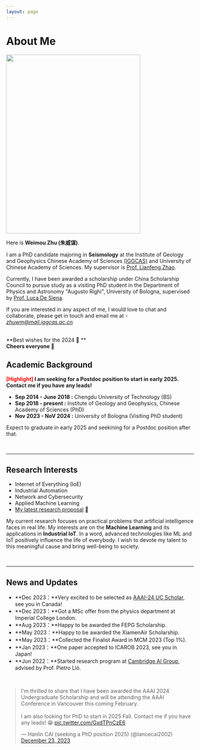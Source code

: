 ```yaml
---
layout: page
---
```


# About Me

<img src="https://weimouzhu.github.io/images/../../../images/WMZ.jpg" class="floatpic" width="360" height="480">

Here is **Weimou Zhu (朱威谋)**.

I am a PhD candidate majoring in **Seismology** at the Institute of Geology and Geophysics Chinese Academy of Sciences [(IGGCAS)](http://english.igg.cas.cn/) and University of Chinese Academy of Sciences. My supervisor is [Prof. Lianfeng Zhao](https://www.researchgate.net/profile/Lianfeng-Zhao). 

Currently, I have been awarded a scholarship under China Scholarship Council to pursue study as a visiting PhD student in the Department of Physics and Astronomy "Augusto Righi", University of Bologna, supervised by [Prof. Luca De Siena](https://www.unibo.it/sitoweb/luca.desiena2/en).

If you are interested in any aspect of me, I would love to chat and collaborate, please get in touch and email me at - *zhuwm@mail.iggcas.ac.cn*

<br>**Best wishes for the 2024 🎊 **
<br>**Cheers everyone 🎉**

## Academic Background

**<font color='red'>[Highlight]</font> I am seeking for a Postdoc position to start in early 2025. Contact me if you have any leads!**

- **Sep 2014 - June 2018 :** Chengdu University of Technology (BS)
- **Sep 2018 - present :** Institute of Geology and Geophysics, Chinese Academy of Sciences (PhD)
- **Nov 2023 - NoV 2024 :** University of Bologna (Visiting PhD student)

Expect to graduate in early 2025 and seekining for a Postdoc position after that.

<br>

---

## Research Interests

- Internet of Everything (IoE)
- Industrial Automation
- Network and Cybersecurity
- Applied Machine Learning
- [My latest research proposal](https://caihanlin.com/file/proposal-2023.pdf) 🔗

My current research focuses on practical problems that artificial intelligence faces in real life. My interests are on the **Machine Learning** and its applications in **Industrial IoT**. In a word, advanced technologies like ML and IoT positively influence the life of everybody.  I wish to devote my talent to this meaningful cause and bring well-being to society.

<br>

---

## News and Updates

- **Dec 2023：**Very excited to be selected as [AAAI-24 UC Scholar](https://aaai-uc.github.io/), see you in Canada!
- **Dec 2023：**Got a MSc offer from the physics department at Imperial College London.
- **Aug 2023：**Happy to be awarded the FEPG Scholarship.
- **May 2023：**Happy to be awarded the XiamenAir Scholarship.
- **May 2023：**Collected the Finalist Award in MCM 2023 (Top 1%).
- **Jan 2023：**One paper accepted to ICAROB 2023, see you in Japan!
- **Jun 2022：**Started research program at [Cambridge AI Group](https://www.cl.cam.ac.uk/research/ai/), advised by Prof. Pietro Liò.

<br>

<blockquote class="twitter-tweet"><p lang="en" dir="ltr">I&#39;m thrilled to share that I have been awarded the AAAI 2024 Undergraduate Scholarship and will be attending the AAAI Conference in Vancouver this coming February.<br><br>I am also looking for PhD to start in 2025 Fall. Contact me if you have any leads! 😁 <a href="https://t.co/GxdTPnCzE6">pic.twitter.com/GxdTPnCzE6</a></p>&mdash; Hanlin CAI (seeking a PhD position 2025) (@lancecai2002) <a href="https://twitter.com/lancecai2002/status/1738533328490463639?ref_src=twsrc%5Etfw">December 23, 2023</a></blockquote> <script async src="https://platform.twitter.com/widgets.js" charset="utf-8"></script>
